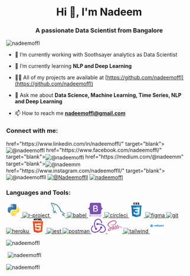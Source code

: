 <h1 align="center">Hi 👋, I'm Nadeem</h1>
<h3 align="center">A passionate Data Scientist from Bangalore</h3>

<p align="left"> <img src="https://komarev.com/ghpvc/?username=nadeemoffl&label=Profile%20views&color=0e75b6&style=flat" alt="nadeemoffl" /> </p>

- 🔭 I’m currently working with Soothsayer analytics as Data Scientist

- 🌱 I’m currently learning **NLP and Deep Learning**

- 👨‍💻 All of my projects are available at [https://github.com/nadeemoffl](https://github.com/nadeemoffl)

- 💬 Ask me about **Data Science, Machine Learning, Time Series, NLP and Deep Learning**

- 📫 How to reach me **nadeemoffl@gmail.com**

<h3 align="left">Connect with me:</h3>
<p align="left">
href="https://www.linkedin.com/in/nadeemoffl/" target="blank"><img align="center" src="https://cdn.jsdelivr.net/npm/@internetarchive/icon-linked@3.0.1/linkedin.svg" alt="@nadeemoffl" height="30" width="40" /></a>
href="https://www.facebook.com/nadeemoffl/" target="blank"><img align="center" src="https://cdn.jsdelivr.net/npm/@internetarchive/icon-facebook@3.0.1/facebook.svg" alt="@nadeemoffl" height="30" width="40" /></a>
href="https://medium.com/@nadeemm" target="blank"><img align="center" src="https://cdn.jsdelivr.net/npm/@internetarchive/icon-medium@3.0.1/medium.svg" alt="@nadeemm" height="30" width="40" /></a>
href="https://www.instagram.com/nadeemoffll/" target="blank"><img align="center" src="https://cdn.jsdelivr.net/npm/@internetarchive/icon-instagram@3.0.1/instagram.svg" alt="@nadeemoffll" height="30" width="40" /></a>
<a <a href="https://twitter.com/Nadeemoffll" target="blank"><img align="center" src="https://cdn.jsdelivr.net/npm/@internetarchive/icon-twitter@1.3.2/twitter.svg" alt="@Nadeemoffll" height="30" width="40" /></a>
<a href="https://www.hackerrank.com/nadeemoffl" target="blank"><img align="center" src="https://cdn.jsdelivr.net/npm/simple-icons@3.0.1/icons/hackerrank.svg" alt="nadeemoffl" height="30" width="40" /></a>

</p>


<h3 align="left">Languages and Tools:</h3>
<p align="left"> <a 
href="https://www.python.org/" target="_blank"> <img 
src="https://raw.githubusercontent.com/devicons/devicon/master/icons/python/python-original.svg" alt="python" width="40" height="40"/> </a> <a 
href="https://www.r-project.org/" target="_blank"> <img 
src="https://raw.githubusercontent.com/devicons/devicon/master/icons/r/r-project-original.svg" alt="r-project" width="40" height="40"/> </a><a 
href="https://www.mysql.com/" target="_blank"> <img src="https://raw.githubusercontent.com/devicons/devicon/master/icons/mysql/mysql-original.svg" alt="mysql" width="40" height="40"/> </a>  <a 
href="https://babeljs.io/" target="_blank"> <img src="https://www.vectorlogo.zone/logos/babeljs/babeljs-icon.svg" alt="babel" width="40" height="40"/> </a> <a href="https://getbootstrap.com" target="_blank"> <img src="https://raw.githubusercontent.com/devicons/devicon/master/icons/bootstrap/bootstrap-plain-wordmark.svg" alt="bootstrap" width="40" height="40"/> </a> <a href="https://circleci.com" target="_blank"> <img src="https://www.vectorlogo.zone/logos/circleci/circleci-icon.svg" alt="circleci" width="40" height="40"/> </a> <a href="https://www.w3schools.com/css/" target="_blank"> <img src="https://raw.githubusercontent.com/devicons/devicon/master/icons/css3/css3-original-wordmark.svg" alt="css3" width="40" height="40"/> </a> <a href="https://www.figma.com/" target="_blank"> <img src="https://www.vectorlogo.zone/logos/figma/figma-icon.svg" alt="figma" width="40" height="40"/> </a> <a href="https://git-scm.com/" target="_blank"> <img src="https://www.vectorlogo.zone/logos/git-scm/git-scm-icon.svg" alt="git" width="40" height="40"/> </a> <a href="https://heroku.com" target="_blank"> <img src="https://www.vectorlogo.zone/logos/heroku/heroku-icon.svg" alt="heroku" width="40" height="40"/> </a> <a href="https://www.w3.org/html/" target="_blank"> <img src="https://raw.githubusercontent.com/devicons/devicon/master/icons/html5/html5-original-wordmark.svg" alt="html5" width="40" height="40"/> </a>  <a href="https://jestjs.io" target="_blank"> <img src="https://www.vectorlogo.zone/logos/jestjsio/jestjsio-icon.svg" alt="jest" width="40" height="40"/> </a> <a href="https://postman.com" target="_blank"> <img src="https://www.vectorlogo.zone/logos/getpostman/getpostman-icon.svg" alt="postman" width="40" height="40"/> </a> <a href="https://redux.js.org" target="_blank"> <img src="https://raw.githubusercontent.com/devicons/devicon/master/icons/redux/redux-original.svg" alt="redux" width="40" height="40"/> </a> <a href="https://sass-lang.com" target="_blank"> <img src="https://raw.githubusercontent.com/devicons/devicon/master/icons/sass/sass-original.svg" alt="sass" width="40" height="40"/> </a> <a href="https://tailwindcss.com/" target="_blank"> <img src="https://www.vectorlogo.zone/logos/tailwindcss/tailwindcss-icon.svg" alt="tailwind" width="40" height="40"/> </a>  <a href="https://webpack.js.org" target="_blank"> <img src="https://raw.githubusercontent.com/devicons/devicon/d00d0969292a6569d45b06d3f350f463a0107b0d/icons/webpack/webpack-original-wordmark.svg" alt="webpack" width="40" height="40"/> </a> </p


<p><img align="center" src="https://github-readme-stats.vercel.app/api/top-langs?username=nadeemoffl&show_icons=true&locale=en&layout=compact" alt="nadeemoffl" /></p>
<p>&nbsp;<img align="center" src="https://github-readme-stats.vercel.app/api?username=nadeemoffl&show_icons=true&locale=en" alt="nadeemoffl" />
</p>
<p><img align="center" src="https://github-readme-streak-stats.herokuapp.com/?user=nadeemoffl&" alt="nadeemoffl" /></p>
<!---
nadeemoffl/nadeemoffl is a ✨ special ✨ repository because its `README.md` (this file) appears on your GitHub profile.
You can click the Preview link to take a look at your changes.
